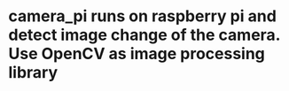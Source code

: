 # camera_pi runs on raspberry pi and detect image change of the camera. Use OpenCV as image processing library
